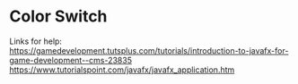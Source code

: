 # Color Switch
Links for help:
https://gamedevelopment.tutsplus.com/tutorials/introduction-to-javafx-for-game-development--cms-23835
https://www.tutorialspoint.com/javafx/javafx_application.htm
